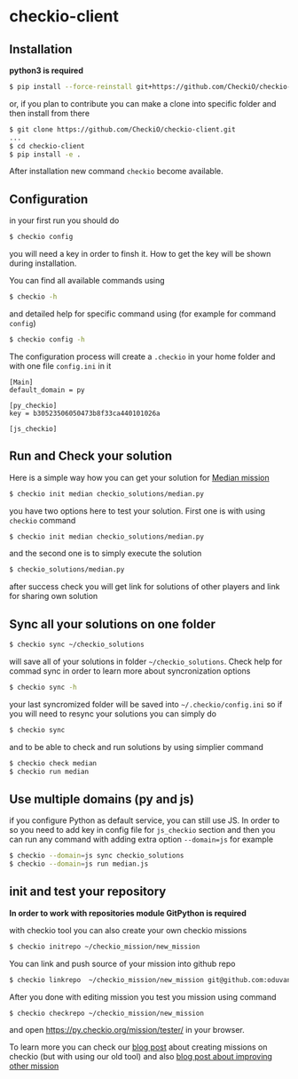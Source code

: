 checkio-client
===================

## Installation

**python3 is required**

```bash
$ pip install --force-reinstall git+https://github.com/CheckiO/checkio-client.git
```

or, if you plan to contribute you can make a clone into specific folder and then install from there

```bash
$ git clone https://github.com/CheckiO/checkio-client.git
...
$ cd checkio-client
$ pip install -e .
```
After installation new command `checkio` become available.

## Configuration

in your first run you should do

```bash
$ checkio config
```

you will need a key in order to finsh it. How to get the key will be shown during installation.

You can find all available commands using

```bash
$ checkio -h
```
and detailed help for specific command using (for example for command `config`)

```bash
$ checkio config -h
```

The configuration process will create a `.checkio` in your home folder and with one file `config.ini` in it

```
[Main]
default_domain = py

[py_checkio]
key = b30523506050473b8f33ca440101026a

[js_checkio]

```

## Run and Check your solution

Here is a simple way how you can get your solution for [Median mission](https://py.checkio.org/en/mission/median/) 

```bash
$ checkio init median checkio_solutions/median.py
```

you have two options here to test your solution. First one is with using `checkio` command

```bash
$ checkio init median checkio_solutions/median.py
```

and the second one is to simply execute the solution

```bash
$ checkio_solutions/median.py
```

after success check you will get link for solutions of other players and link for sharing own solution

## Sync all your solutions on one folder

```bash
$ checkio sync ~/checkio_solutions
```

will save all of your solutions in folder `~/checkio_solutions`. Check help for commad sync in order to learn more about syncronization options

```bash
$ checkio sync -h
```

your last syncromized folder will be saved into `~/.checkio/config.ini` so if you will need to resync your solutions you can simply do

```bash
$ checkio sync
```

and to be able to check and run solutions by using simplier command

```bash
$ checkio check median
$ checkio run median
```

## Use multiple domains (py and js)

if you configure Python as default service, you can still use JS. In order to so you need to add key in config file for `js_checkio` section and then you can run any command with adding extra option `--domain=js` for example

```bash
$ checkio --domain=js sync checkio_solutions
$ checkio --domain=js run median.js
```

## init and test your repository

**In order to work with repositories module GitPython is required**

with checkio tool you can also create your own checkio missions

```bash
$ checkio initrepo ~/checkio_mission/new_mission
```

You can link and push source of your mission into github repo

```bash
$ checkio linkrepo  ~/checkio_mission/new_mission git@github.com:oduvan/checkio-mission-new-mission.git
```

After you done with editing mission you test you mission using command

```bash
$ checkio checkrepo ~/checkio_mission/new_mission
```

and open https://py.checkio.org/mission/tester/ in your browser.

To learn more you can check our [blog post](https://py.checkio.org/blog/cio-task-tester/) about creating missions on checkio (but with using our old tool) and also [blog post about improving other mission](https://py.checkio.org/blog/how-to-improve-checkio-missions/)
